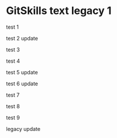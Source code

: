# GitSkills text legacy 1

test 1

test 2 update

test 3

test 4

test 5 update

test 6 update

test 7

test 8

test 9

legacy update
